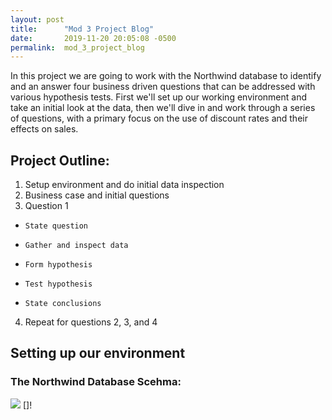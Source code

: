 ```yaml
---
layout: post
title:      "Mod 3 Project Blog"
date:       2019-11-20 20:05:08 -0500
permalink:  mod_3_project_blog
---
```



In this project we are going to work with the Northwind database to identify and an answer four business driven questions that can be addressed with various hypothesis tests. First we'll set up our working environment and take an initial look at the data, then we'll dive in and work through a series of questions, with a primary focus on the use of discount rates and their effects on sales.

## Project Outline:

1. Setup environment and do initial data inspection
2. Business case and initial questions
3. Question 1
*     State question 
*     Gather and inspect data
*     Form hypothesis
*     Test hypothesis
*     State conclusions
4. Repeat for questions 2, 3, and 4

## Setting up our environment

### The Northwind Database Scehma:

![](https://github.com/rab175/dsc-mod-3-project-online-ds-pt-071519/blob/master/Northwind_ERD_updated.png?raw=true) []!





